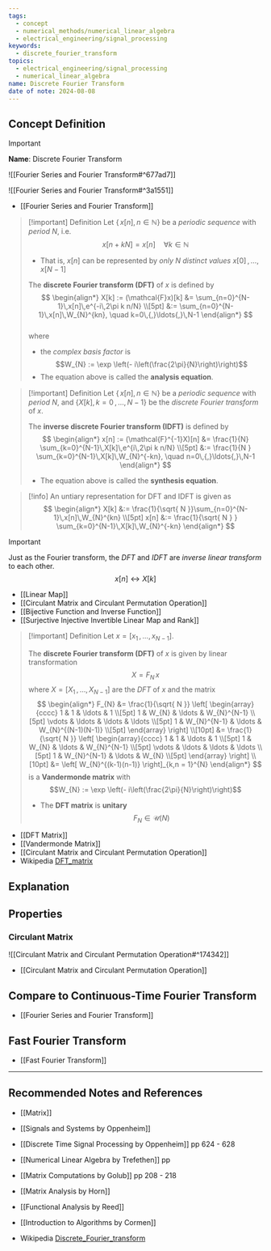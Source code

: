 ```yaml
---
tags:
  - concept
  - numerical_methods/numerical_linear_algebra
  - electrical_engineering/signal_processing
keywords:
  - discrete_fourier_transform
topics:
  - electrical_engineering/signal_processing
  - numerical_linear_algebra
name: Discrete Fourier Transform
date of note: 2024-08-08
---
```


## Concept Definition

>[!important]
>**Name**: Discrete Fourier Transform

![[Fourier Series and Fourier Transform#^677ad7]]

![[Fourier Series and Fourier Transform#^3a1551]]

- [[Fourier Series and Fourier Transform]]

>[!important] Definition
>Let $\{\, x[n],\, n\in \mathbb{N} \}$ be a  *periodic sequence* with *period* $N$, i.e. $$x[n + kN] = x[n]\quad \forall k\in \mathbb{N}$$ 
>- That is, $x[n]$ can be represented by *only $N$ distinct values* $x[0] \,{,}\ldots{,}\,x[N-1]$
>  
>The **discrete Fourier transform (DFT)** of $x$ is defined by 
>$$
>\begin{align*}
>X[k] := (\mathcal{F}x)[k] &= \sum_{n=0}^{N-1}\,x[n]\,e^{-i\,2\pi k n/N} \\[5pt]
>&:=  \sum_{n=0}^{N-1}\,x[n]\,W_{N}^{kn}, \quad k=0\,{,}\ldots{,}\,N-1
>\end{align*}
>$$  
>where
>- the *complex basis factor* is $$W_{N} := \exp \left(- i\left(\frac{2\pi}{N}\right)\right)$$
>- The equation above is called the **analysis equation**.

>[!important] Definition
>Let $\{\, x[n],\, n\in \mathbb{N} \}$ be a  *periodic sequence* with *period* $N$, and $\{ X[k], k=0\,{,}\ldots{,}\,N-1 \}$ be the *discrete Fourier transform* of $x$.
>
>The **inverse discrete Fourier transform (IDFT)** is defined by
>$$
>\begin{align*}
>x[n] := (\mathcal{F}^{-1}X)[n] &= \frac{1}{N} \sum_{k=0}^{N-1}\,X[k]\,e^{i\,2\pi k n/N} \\[5pt]
>&:= \frac{1}{N } \sum_{k=0}^{N-1}\,X[k]\,W_{N}^{-kn}, \quad n=0\,{,}\ldots{,}\,N-1
>\end{align*}
>$$
>- The equation above is called the **synthesis equation**.

>[!info]
>An untiary representation for DFT and IDFT is given as
>$$
>\begin{align*}
>X[k] &:= \frac{1}{\sqrt{ N }}\sum_{n=0}^{N-1}\,x[n]\,W_{N}^{kn} \\[5pt]
>x[n] &:=  \frac{1}{\sqrt{ N } } \sum_{k=0}^{N-1}\,X[k]\,W_{N}^{-kn}
\end{align*}
>$$

>[!important]
>Just as the Fourier transform, the *DFT* and *IDFT*  are *inverse linear transform* to each other. $$x[n] \longleftrightarrow X[k]$$ 

- [[Linear Map]]
- [[Circulant Matrix and Circulant Permutation Operation]]
- [[Bijective Function and Inverse Function]]
- [[Surjective Injective Invertible Linear Map and Rank]]

>[!important] Definition
>Let $x = [x_{1} \,{,}\ldots{,}\,x_{N-1}]$. 
>
>The **discrete Fourier transform (DFT)** of $x$ is given by linear transformation
>$$
>X = F_{N}\,x
>$$
>where $X = [X_{1}\,{,}\ldots{,}\,X_{N-1}]$ are the *DFT* of $x$ and the matrix
>$$
>\begin{align*}
> F_{N} &= \frac{1}{\sqrt{ N }} \left[ \begin{array}{cccc} 1 & 1 & \ldots & 1 \\[5pt] 1 & W_{N} & \ldots & W_{N}^{N-1} \\[5pt] \vdots  & \ldots & \ldots & \ldots \\[5pt] 1 & W_{N}^{N-1} & \ldots & W_{N}^{(N-1)(N-1)} \\[5pt] \end{array} \right] \\[10pt]
> &= \frac{1}{\sqrt{ N }} \left[ \begin{array}{cccc} 1 & 1 & \ldots & 1 \\[5pt] 1 & W_{N} & \ldots & W_{N}^{N-1} \\[5pt] \vdots  & \ldots & \ldots & \ldots \\[5pt] 1 & W_{N}^{N-1} & \ldots & W_{N} \\[5pt] \end{array} \right] \\[10pt]
> &= \left[ W_{N}^{(k-1)(n-1)} \right]_{k,n = 1}^{N}
>\end{align*}
>$$
>is a **Vandermonde matrix** with $$W_{N} := \exp \left(- i\left(\frac{2\pi}{N}\right)\right)$$
>- The **DFT matrix** is **unitary** $$F_{N} \in \mathcal{U}(N)$$

- [[DFT Matrix]]
- [[Vandermonde Matrix]]
- [[Circulant Matrix and Circulant Permutation Operation]]
- Wikipedia [DFT_matrix](https://en.wikipedia.org/wiki/DFT_matrix)


## Explanation



## Properties




### Circulant Matrix

![[Circulant Matrix and Circulant Permutation Operation#^174342]]

- [[Circulant Matrix and Circulant Permutation Operation]]


## Compare to Continuous-Time Fourier Transform


- [[Fourier Series and Fourier Transform]]



## Fast Fourier Transform

- [[Fast Fourier Transform]]



-----------
##  Recommended Notes and References





- [[Matrix]]


- [[Signals and Systems by Oppenheim]]
- [[Discrete Time Signal Processing by Oppenheim]] pp 624 - 628

- [[Numerical Linear Algebra by Trefethen]] pp 
- [[Matrix Computations by Golub]] pp 208 - 218
- [[Matrix Analysis by Horn]]
- [[Functional Analysis by Reed]]
- [[Introduction to Algorithms by Cormen]]
- Wikipedia [Discrete_Fourier_transform](https://en.wikipedia.org/wiki/Discrete_Fourier_transform)